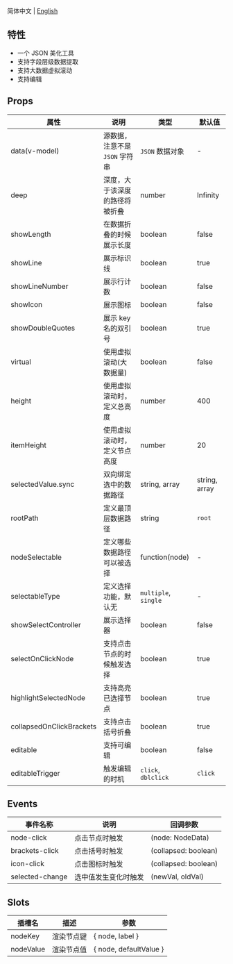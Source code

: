简体中文 | [English](./README.md)

## 特性

- 一个 JSON 美化工具
- 支持字段层级数据提取
- 支持大数据虚拟滚动
- 支持编辑

## Props

| 属性                     | 说明                           | 类型                 | 默认值        |
| ------------------------ | ------------------------------ | -------------------- | ------------- |
| data(v-model)            | 源数据，注意不是 `JSON` 字符串 | `JSON` 数据对象      | -             |
| deep                     | 深度，大于该深度的路径将被折叠 | number               | Infinity      |
| showLength               | 在数据折叠的时候展示长度       | boolean              | false         |
| showLine                 | 展示标识线                     | boolean              | true          |
| showLineNumber           | 展示行计数                     | boolean              | false         |
| showIcon                 | 展示图标                       | boolean              | false         |
| showDoubleQuotes         | 展示 key 名的双引号            | boolean              | true          |
| virtual                  | 使用虚拟滚动(大数据量)         | boolean              | false         |
| height                   | 使用虚拟滚动时，定义总高度     | number               | 400           |
| itemHeight               | 使用虚拟滚动时，定义节点高度   | number               | 20            |
| selectedValue.sync       | 双向绑定选中的数据路径         | string, array        | string, array |
| rootPath                 | 定义最顶层数据路径             | string               | `root`        |
| nodeSelectable           | 定义哪些数据路径可以被选择     | function(node)       | -             |
| selectableType           | 定义选择功能，默认无           | `multiple`, `single` | -             |
| showSelectController     | 展示选择器                     | boolean              | false         |
| selectOnClickNode        | 支持点击节点的时候触发选择     | boolean              | true          |
| highlightSelectedNode    | 支持高亮已选择节点             | boolean              | true          |
| collapsedOnClickBrackets | 支持点击括号折叠               | boolean              | true          |
| editable                 | 支持可编辑                     | boolean              | false         |
| editableTrigger          | 触发编辑的时机                 | `click`, `dblclick`  | `click`       |

## Events

| 事件名称        | 说明                 | 回调参数             |
| --------------- | -------------------- | -------------------- |
| node-click      | 点击节点时触发       | (node: NodeData)     |
| brackets-click  | 点击括号时触发       | (collapsed: boolean) |
| icon-click      | 点击图标时触发       | (collapsed: boolean) |
| selected-change | 选中值发生变化时触发 | (newVal, oldVal)     |

## Slots

| 插槽名    | 描述       | 参数                   |
| --------- | ---------- | ---------------------- |
| nodeKey | 渲染节点键 | { node, label } |
| nodeValue | 渲染节点值 | { node, defaultValue } |
